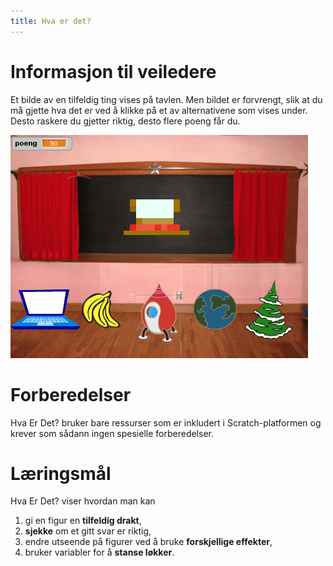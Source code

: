 ```yaml
---
title: Hva er det?
---
```


# Informasjon til veiledere

Et bilde av en tilfeldig ting vises på tavlen. Men bildet er
forvrengt, slik at du må gjette hva det er ved å klikke på et av
alternativene som vises under. Desto raskere du gjetter riktig, desto
flere poeng får du.

![](hva_er_det.png)

# Forberedelser

Hva Er Det? bruker bare ressurser som er inkludert i Scratch-platformen
og krever som sådann ingen spesielle forberedelser.

# Læringsmål

Hva Er Det? viser hvordan man kan

1. gi en figur en __tilfeldig drakt__,
2. __sjekke__ om et gitt svar er riktig,
3. endre utseende på figurer ved å bruke __forskjellige effekter__,
4. bruker variabler for å __stanse løkker__.
